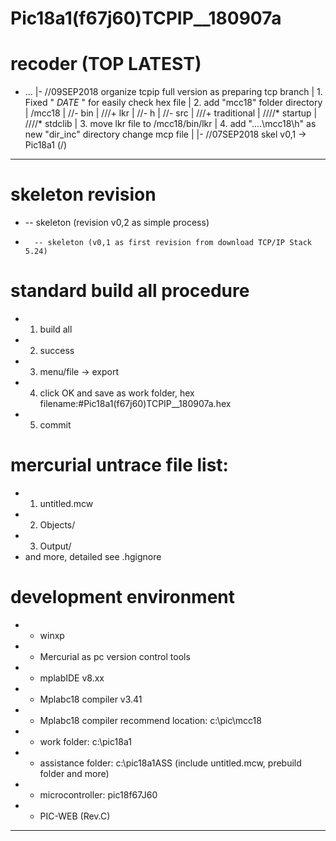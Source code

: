 Pic18a1(f67j60)TCPIP__180907a
====
# recoder (TOP LATEST)
- ...
|- //09SEP2018 organize tcpip full version as preparing tcp branch
|	1. Fixed " _DATE_ " for easily check hex file
|	2. add "mcc18" folder directory
|		/mcc18
|		//- bin
|		///+ lkr
|		//- h
|		//- src
|		///+ traditional
|		////* startup
|		////* stdclib
|	3. move lkr file to /mcc18/bin/lkr
|	4. add "..\..\mcc18\h" as new "dir_inc" directory change mcp file
|
|- //07SEP2018 skel v0,1 -> Pic18a1 (/)
----
# skeleton revision
+ -- skeleton (revision v0,2 as simple process)
+		-- skeleton (v0,1 as first revision from download TCP/IP Stack 5.24)
# standard build all procedure
*	1. build all
*	2. success
*	3. menu/file -> export
*	4. click OK and save as work folder, hex filename:#Pic18a1(f67j60)TCPIP__180907a.hex
*	5. commit
# mercurial untrace file list:
*	1. untitled.mcw
*	2. Objects/
*	3. Output/
*	and more, detailed see .hgignore
# development environment
*	- winxp
*	- Mercurial as pc version control tools
*	- mplabIDE v8.xx
*	- Mplabc18 compiler v3.41
*	- Mplabc18 compiler recommend location: c:\pic\mcc18
*	- work folder: c:\pic18a1
*	- assistance folder: c:\pic18a1ASS (include untitled.mcw, prebuild folder and more)
*	- microcontroller: pic18f67J60
*	- PIC-WEB (Rev.C)
****
